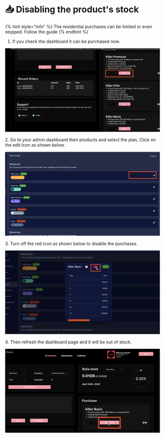 # 📥 Disabling the product's stock

{% hint style="info" %}
The residential purchases can be limited or even stopped. Follow the guide&#x20;
{% endhint %}

1. If you check the dashboard it can be purchased now.

![](<../.gitbook/assets/1 (71) (2).png>)

2\. Go to your admin dashboard then products and select the plan, Click on the edit icon as shown below.

![](<../.gitbook/assets/1 (72) (3).png>)

3\. Turn off the red icon as shown below to disable the purchases.&#x20;

![](<../.gitbook/assets/1 (73) (5).png>)

4\. Then refresh the dashboard page and it will be out of stock.

![](<../.gitbook/assets/1 (74).png>)

